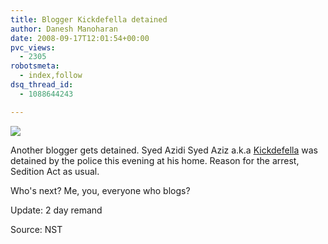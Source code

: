 ```yaml
---
title: Blogger Kickdefella detained
author: Danesh Manoharan
date: 2008-09-17T12:01:54+00:00
pvc_views:
  - 2305
robotsmeta:
  - index,follow
dsq_thread_id:
  - 1088644243

---
```

![](http://farm4.static.flickr.com/3003/2864569241_a2510cfbbd_o.jpg)

Another blogger gets detained. Syed Azidi Syed Aziz a.k.a [Kickdefella][2] was detained by the police this evening at his home. Reason for the arrest, Sedition Act as usual.

Who's next? Me, you, everyone who blogs?

Update: 2 day remand

Source: NST

 [1]: http://www.flickr.com/photos/dannyportal/2864569241/ "Syed Azidi Syed Aziz a.k.a Kickdefella by Danesh Manoharan, on Flickr"
 [2]: http://kickdefella.wordpress.com/